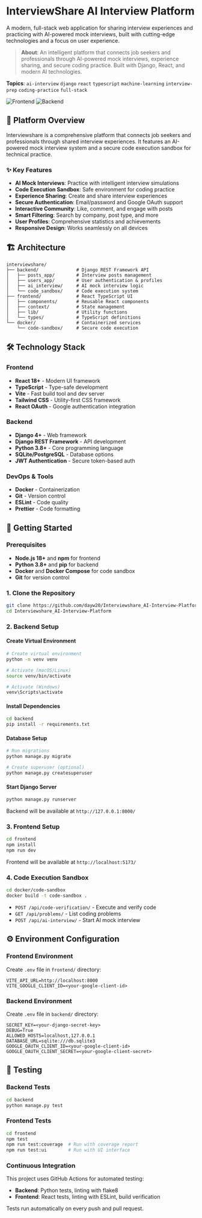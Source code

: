 # InterviewShare AI Interview Platform

A modern, full-stack web application for sharing interview experiences and practicing with AI-powered mock interviews, built with cutting-edge technologies and a focus on user experience.

> **About**: An intelligent platform that connects job seekers and professionals through AI-powered mock interviews, experience sharing, and secure coding practice. Built with Django, React, and modern AI technologies.

**Topics**: `ai-interview` `django` `react` `typescript` `machine-learning` `interview-prep` `coding-practice` `full-stack`

![Frontend](https://img.shields.io/badge/Frontend-React%20%2B%20TypeScript-blue)
![Backend](https://img.shields.io/badge/Backend-Django%20%2B%20DRF-green)

## 🚀 Platform Overview

Interviewshare is a comprehensive platform that connects job seekers and professionals through shared interview experiences. It features an AI-powered mock interview system and a secure code execution sandbox for technical practice.

### ✨ Key Features

- **AI Mock Interviews**: Practice with intelligent interview simulations
- **Code Execution Sandbox**: Safe environment for coding practice
- **Experience Sharing**: Create and share interview experiences
- **Secure Authentication**: Email/password and Google OAuth support
- **Interactive Community**: Like, comment, and engage with posts
- **Smart Filtering**: Search by company, post type, and more
- **User Profiles**: Comprehensive statistics and achievements
- **Responsive Design**: Works seamlessly on all devices

## 🏗️ Architecture

```
interviewshare/
├── backend/              # Django REST Framework API
│   ├── posts_app/        # Interview posts management
│   ├── users_app/        # User authentication & profiles
│   ├── ai_interview/     # AI mock interview logic
│   └── code_sandbox/     # Code execution system
├── frontend/             # React TypeScript UI
│   ├── components/       # Reusable React components
│   ├── context/          # State management
│   ├── lib/              # Utility functions
│   └── types/            # TypeScript definitions
└── docker/               # Containerized services
    └── code-sandbox/     # Secure code execution
```

## 🛠️ Technology Stack

### Frontend
- **React 18+** - Modern UI framework
- **TypeScript** - Type-safe development
- **Vite** - Fast build tool and dev server
- **Tailwind CSS** - Utility-first CSS framework
- **React OAuth** - Google authentication integration

### Backend
- **Django 4+** - Web framework
- **Django REST Framework** - API development
- **Python 3.8+** - Core programming language
- **SQLite/PostgreSQL** - Database options
- **JWT Authentication** - Secure token-based auth

### DevOps & Tools
- **Docker** - Containerization
- **Git** - Version control
- **ESLint** - Code quality
- **Prettier** - Code formatting

## 🚀 Getting Started

### Prerequisites

- **Node.js 18+** and **npm** for frontend
- **Python 3.8+** and **pip** for backend
- **Docker** and **Docker Compose** for code sandbox
- **Git** for version control

### 1. Clone the Repository

```bash
git clone https://github.com/dayw20/Interviewshare_AI-Interview-Platform.git
cd Interviewshare_AI-Interview-Platform
```

### 2. Backend Setup

#### Create Virtual Environment
```bash
# Create virtual environment
python -m venv venv

# Activate (macOS/Linux)
source venv/bin/activate

# Activate (Windows)
venv\Scripts\activate
```

#### Install Dependencies
```bash
cd backend
pip install -r requirements.txt
```

#### Database Setup
```bash
# Run migrations
python manage.py migrate

# Create superuser (optional)
python manage.py createsuperuser
```

#### Start Django Server
```bash
python manage.py runserver
```

Backend will be available at `http://127.0.0.1:8000/`

### 3. Frontend Setup

```bash
cd frontend
npm install
npm run dev
```

Frontend will be available at `http://localhost:5173/`

### 4. Code Execution Sandbox

```bash
cd docker/code-sandbox
docker build -t code-sandbox .
```

- `POST /api/code-verification/` - Execute and verify code
- `GET /api/problems/` - List coding problems
- `POST /api/ai-interview/` - Start AI mock interview

## ⚙️ Environment Configuration

### Frontend Environment
Create `.env` file in `frontend/` directory:
```env
VITE_API_URL=http://localhost:8000
VITE_GOOGLE_CLIENT_ID=<your-google-client-id>
```

### Backend Environment
Create `.env` file in `backend/` directory:
```env
SECRET_KEY=<your-django-secret-key>
DEBUG=True
ALLOWED_HOSTS=localhost,127.0.0.1
DATABASE_URL=sqlite:///db.sqlite3
GOOGLE_OAUTH_CLIENT_ID=<your-google-client-id>
GOOGLE_OAUTH_CLIENT_SECRET=<your-google-client-secret>
```

## 🧪 Testing

### Backend Tests
```bash
cd backend
python manage.py test
```

### Frontend Tests
```bash
cd frontend
npm test
npm run test:coverage  # Run with coverage report
npm run test:ui        # Run with UI interface
```

### Continuous Integration
This project uses GitHub Actions for automated testing:
- **Backend**: Python tests, linting with flake8
- **Frontend**: React tests, linting with ESLint, build verification

Tests run automatically on every push and pull request.

